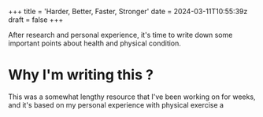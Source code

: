 +++
title = 'Harder, Better, Faster, Stronger'
date = 2024-03-11T10:55:39z
draft = false
+++

After research and personal experience, it's time to write down some important points about health and physical condition.

<!-- more -->

# Why I'm writing this ?

This was a somewhat lengthy resource that I've been working on for weeks, and it's based on my personal experience with physical exercise a
